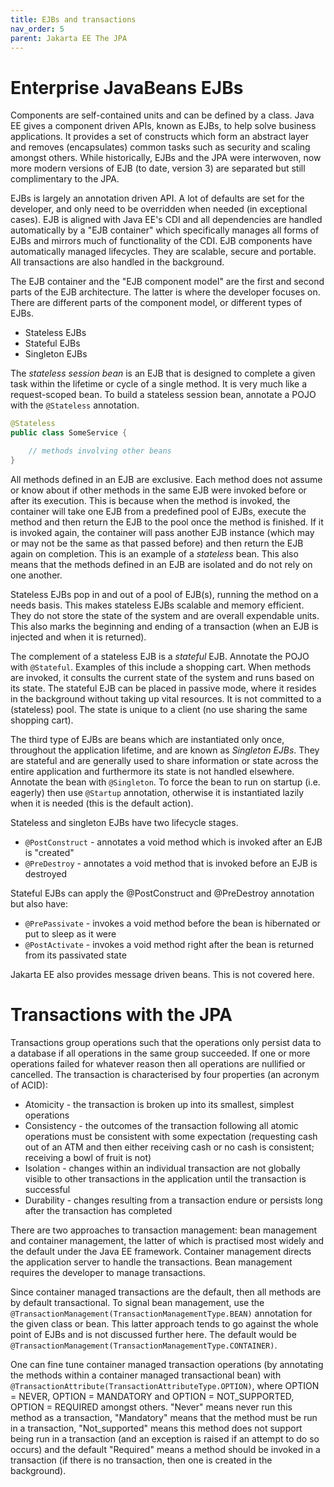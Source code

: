 ```yaml
---
title: EJBs and transactions
nav_order: 5
parent: Jakarta EE The JPA
---
```


# Enterprise JavaBeans EJBs

Components are self-contained units and can be defined by a class. Java EE gives a component driven APIs, known as EJBs, to help solve business applications. It provides a set of constructs which form an abstract layer and removes (encapsulates) common tasks such as security and scaling amongst others. While historically, EJBs and the JPA were interwoven, now more modern versions of EJB (to date, version 3) are separated but still complimentary to the JPA.

EJBs is largely an annotation driven API. A lot of defaults are set for the developer, and only need to be overridden when needed (in exceptional cases). EJB is aligned with Java EE's CDI and all dependencies are handled automatically by a "EJB container" which specifically manages all forms of EJBs and mirrors much of functionality of the CDI. EJB components have automatically managed lifecycles. They are scalable, secure and portable. All transactions are also handled in the background.

The EJB container and the "EJB component model" are the first and second parts of the EJB architecture. The latter is where the developer focuses on. There are different parts of the component model, or different types of EJBs.

- Stateless EJBs
- Stateful EJBs
- Singleton EJBs

The _stateless session bean_ is an EJB that is designed to complete a given task within the lifetime or cycle of a single method. It is very much like a request-scoped bean. To build a stateless session bean, annotate a POJO with the ```@Stateless``` annotation.

```java
@Stateless
public class SomeService {

    // methods involving other beans
}
```

All methods defined in an EJB are exclusive. Each method does not assume or know about if other methods in the same EJB were invoked before or after its execution. This is because when the method is invoked, the container will take  one EJB from a predefined pool of EJBs, execute the method and then return the EJB to the pool once the method is finished. If it is invoked again, the container will pass another EJB instance (which may or may not be the same as that passed before) and then return the EJB again on completion. This is an example of a _stateless_ bean. This also means that the methods defined in an EJB are isolated and do not rely on one another.

Stateless EJBs pop in and out of a pool of EJB(s), running the method on a needs basis. This makes stateless EJBs scalable and memory efficient. They do not store the state of the system and are overall expendable units. This also marks the beginning and ending of a transaction (when an EJB is injected and when it is returned).

The complement of a stateless EJB is a _stateful_ EJB. Annotate the POJO with ```@Stateful```. Examples of this include a shopping cart. When methods are invoked, it consults the current state of the system and runs based on its state. The stateful EJB can be placed in passive mode, where it resides in the background without taking up vital resources. It is not committed to a (stateless) pool. The state is unique to a client (no use sharing the same shopping cart).

The third type of EJBs are beans which are instantiated only once, throughout the application lifetime, and are known as _Singleton EJBs_. They are stateful and are generally used to share information or state across the entire application and furthermore its state is not handled elsewhere. Annotate the bean with ```@Singleton```. To force the bean to run on startup (i.e. eagerly) then use ```@Startup``` annotation, otherwise it is instantiated lazily when it is needed (this is the default action).

Stateless and singleton EJBs have two lifecycle stages.

+ ```@PostConstruct``` - annotates a void method which is invoked after an EJB is "created"
+ ```@PreDestroy``` - annotates a void method that is invoked before an EJB is destroyed

Stateful EJBs can apply the @PostConstruct and @PreDestroy annotation but also have:

+ ```@PrePassivate``` - invokes a void method before the bean is hibernated or put to sleep as it were
+ ```@PostActivate``` - invokes a void method right after the bean is returned from its passivated state

Jakarta EE also provides message driven beans. This is not covered here.

# Transactions with the JPA

Transactions group operations such that the operations only persist data to a database if all operations in the same group succeeded. If one or more operations failed for whatever reason then all operations are nullified or cancelled. The transaction is characterised by four properties (an acronym of ACID):

- Atomicity - the transaction is broken up into its smallest, simplest operations
- Consistency - the outcomes of the transaction following all atomic operations must be consistent with some expectation (requesting cash out of an ATM and then either receiving cash or no cash is consistent; receiving a bowl of fruit is not)
- Isolation - changes within an individual transaction are not globally visible to other transactions in the application until the transaction is successful
- Durability - changes resulting from a transaction endure or persists long after the transaction has completed

There are two approaches to transaction management: bean management and container management, the latter of which is practised most widely and the default under the Java EE framework. Container management directs the application server to handle the transactions. Bean management requires the developer to manage transactions. 

Since container managed transactions are the default, then all methods are by default transactional. To signal bean management, use the ```@TransactionManagement(TransactionManagementType.BEAN)``` annotation for the given class or bean. This latter approach tends to go against the whole point of EJBs and is not discussed further here. The default would be ```@TransactionManagement(TransactionManagementType.CONTAINER)```.

One can fine tune container managed transaction operations (by annotating the methods within a container managed transactional bean) with ```@TransactionAttribute(TransactionAttributeType.OPTION)```, where OPTION = NEVER, OPTION = MANDATORY and OPTION = NOT_SUPPORTED, OPTION = REQUIRED amongst others. "Never" means never run this method as a transaction, "Mandatory" means that the method must be run in a transaction, "Not_supported" means this method does not support being run in a transaction (and an exception is raised if an attempt to do so occurs) and the default "Required" means a method should be invoked in a transaction (if there is no transaction, then one is created in the background). 
